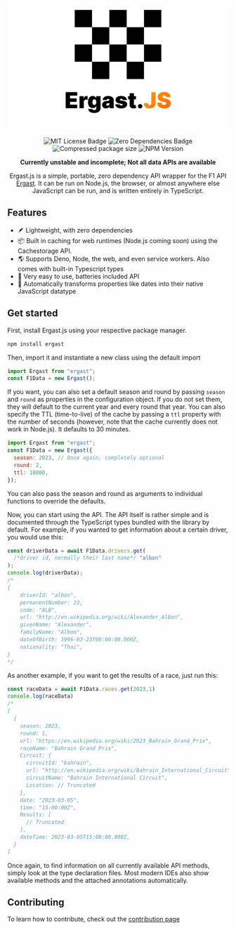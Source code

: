 <div align="center">

![Ergast.js logo](Ergast.js.svg)

![MIT License Badge](https://img.shields.io/npm/l/ergast?style=for-the-badge) ![Zero Dependencies Badge](https://img.shields.io/badge/Dependencies-0-darkgreen?style=for-the-badge)
![Compressed package size](https://img.shields.io/bundlephobia/minzip/ergast?style=for-the-badge) ![NPM Version](https://img.shields.io/npm/v/ergast?style=for-the-badge)

**Currently unstable and incomplete; Not all data APIs are available**

Ergast.js is a simple, portable, zero dependency API wrapper for the F1 API [Ergast](http://ergast.com/mrd/). It can be run on Node.js, the browser, or almost anywhere else JavaScript can be run, and is written entirely in TypeScript.

</div>

## Features

- 🪶 Lightweight, with zero dependencies
- 📦 Built in caching for web runtimes (Node.js coming soon) using the Cachestorage API.
- 🌎 Supports Deno, Node, the web, and even service workers. Also comes with built-in Typescript types
- 🔰 Very easy to use, batteries included API
- 📅 Automatically transforms properties like dates into their native JavaScript datatype

## Get started

First, install Ergast.js using your respective package manager.

```sh
npm install ergast
```

Then, import it and instantiate a new class using the default import

```js
import Ergast from "ergast";
const F1Data = new Ergast();
```

If you want, you can also set a default season and round by passing `season` and `round` as properties in the configuration object. If you do not set them, they will default to the current year and every round that year. You can also specify the TTL (time-to-live) of the cache by passing a `ttl` property with the number of seconds (however, note that the cache currently does not work in Node.js). It defaults to 30 minutes.

```js
import Ergast from "ergast";
const F1Data = new Ergast({
  season: 2023, // Once again, completely optional
  round: 2,
  ttl: 18000,
});
```

You can also pass the season and round as arguments to individual functions to override the defaults.

Now, you can start using the API. The API itself is rather simple and is documented through the TypeScript types bundled with the library by default. For example, if you wanted to get information about a certain driver, you would use this:

```js
const driverData = await F1Data.drivers.get(
  /*driver id, normally their last name*/ "albon"
);
console.log(driverData);
/*
{
	driverId: "albon",
	permanentNumber: 23,
	code: "ALB",
	url: "http://en.wikipedia.org/wiki/Alexander_Albon",
	givenName: "Alexander",
	familyName: "Albon",
	dateOfBirth: 1996-03-23T00:00:00.000Z,
	nationality: "Thai",
}
*/
```

As another example, if you want to get the results of a race, just run this:

```js
const raceData = await F1Data.races.get(2023,1)
console.log(raceData)
/*
[
  {
    season: 2023,
    round: 1,
    url: "https://en.wikipedia.org/wiki/2023_Bahrain_Grand_Prix",
    raceName: "Bahrain Grand Prix",
    Circuit: {
      circuitId: "bahrain",
      url: "http://en.wikipedia.org/wiki/Bahrain_International_Circuit",
      circuitName: "Bahrain International Circuit",
      Location: // Truncated
    },
    date: "2023-03-05",
    time: "15:00:00Z",
    Results: [
      // Truncated
    ],
    dateTime: 2023-03-05T15:00:00.000Z,
  }
]
```

Once again, to find information on all currently available API methods, simply look at the type declaration files. Most modern IDEs also show available methods and the attached annotations automatically.

## Contributing

To learn how to contribute, check out the [contribution page](https://github.com/AsyncBanana/ergast.js/blob/main/CONTRIBUTING.md)
